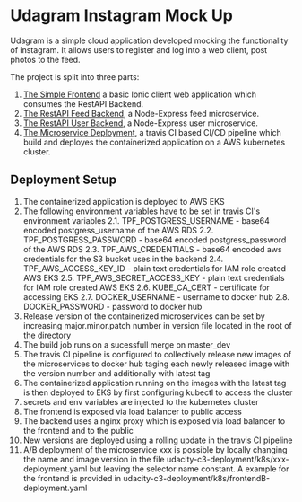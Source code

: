 # Udagram Instagram Mock Up

Udagram is a simple cloud application developed mocking the functionality of instagram. It allows users to register and log into a web client, post photos to the feed.

The project is split into three parts:
1. [The Simple Frontend](/frontend) a basic Ionic client web application which consumes the RestAPI Backend. 
2. [The RestAPI Feed Backend](/restapi-feed), a Node-Express feed microservice.
3. [The RestAPI User Backend](/restapi-user), a Node-Express user microservice.
3. [The Microservice Deployment](/deployment), a travis CI based CI/CD pipeline which build and deployes the containerized application on a AWS kubernetes cluster.

## Deployment Setup

1. The containerized application is deployed to AWS EKS 
2. The following environment variables have to be set in travis CI's environment variables
    2.1. TPF_POSTGRESS_USERNAME - base64 encoded postgress_username of the AWS RDS
    2.2. TPF_POSTGRESS_PASSWORD - base64 encoded postgress_password of the AWS RDS
    2.3. TPF_AWS_CREDENTIALS - base64 encoded aws credentials for the S3 bucket uses in the backend
    2.4.  TPF_AWS_ACCESS_KEY_ID - plain text credentials for IAM role created AWS EKS
    2.5.  TPF_AWS_SECRET_ACCESS_KEY - plain text credentials for IAM role created AWS EKS
    2.6.  KUBE_CA_CERT - certificate for accessing EKS
    2.7.  DOCKER_USERNAME - username to docker hub
    2.8.  DOCKER_PASSWORD - password to docker hub
3. Release version of the containerized microservices can be set by increasing major.minor.patch number in version file located in the root of the directory
4. The build job runs on a sucessfull merge on master_dev
5. The travis CI pipeline is configured to collectively release new images of the microservices to docker hub taging each newly released image with the version number and additionally with latest tag
6. The containerized application running on the images with the latest tag is then deployed to EKS by first configuring kubectl to access the cluster
7. secrets and env variables are injected to the kubernetes cluster
8. The frontend is exposed via load balancer to public access
9. The backend uses a nginx proxy which is exposed via load balancer to the frontend and to the public
10. New versions are deployed using a rolling update in the travis CI pipeline
11. A/B deployment of the microservice xxx is possible by locally changing the name and image version in the file udacity-c3-deployment/k8s/xxx-deployment.yaml but leaving the selector name constant. A example for the frontend is provided in udacity-c3-deployment/k8s/frontendB-deployment.yaml


